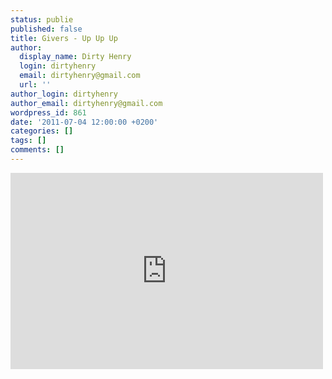 ```yaml
---
status: publie
published: false
title: Givers - Up Up Up
author:
  display_name: Dirty Henry
  login: dirtyhenry
  email: dirtyhenry@gmail.com
  url: ''
author_login: dirtyhenry
author_email: dirtyhenry@gmail.com
wordpress_id: 861
date: '2011-07-04 12:00:00 +0200'
categories: []
tags: []
comments: []
---
```

<iframe width="500" height="314" src="http://www.youtube.com/embed/A0vzHSPmTfE" frameborder="0" allowfullscreen></iframe>
